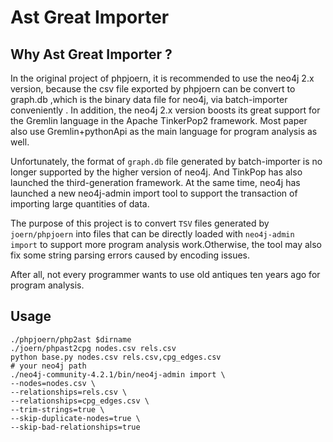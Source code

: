# Ast Great Importer

## Why Ast Great Importer ?

In the original project of phpjoern, it is recommended to use the neo4j 2.x version, because the csv file exported by phpjoern can be convert to graph.db ,which is the binary data file for neo4j,  via batch-importer conveniently . In addition, the neo4j 2.x version boosts its great support for the Gremlin language in the Apache TinkerPop2 framework.  Most paper also use Gremlin+pythonApi as the main language for program analysis as well.

Unfortunately, the format of `graph.db` file generated by batch-importer is no longer supported by the higher version of neo4j. And TinkPop has also launched the third-generation framework. At the same time, neo4j has launched a new neo4j-admin import tool to support the transaction of importing large quantities of data.

The purpose of this project is to convert `TSV` files generated by `joern/phpjoern` into files that can be directly loaded with `neo4j-admin import` to support more program analysis work.Otherwise, the tool may also fix some string parsing errors caused by encoding issues.
 
 After all, not every programmer wants to use old antiques ten years ago for program analysis.

## Usage 

```shell script
./phpjoern/php2ast $dirname
./joern/phpast2cpg nodes.csv rels.csv
python base.py nodes.csv rels.csv,cpg_edges.csv
# your neo4j path
./neo4j-community-4.2.1/bin/neo4j-admin import \
--nodes=nodes.csv \
--relationships=rels.csv \
--relationships=cpg_edges.csv \
--trim-strings=true \
--skip-duplicate-nodes=true \
--skip-bad-relationships=true
```
